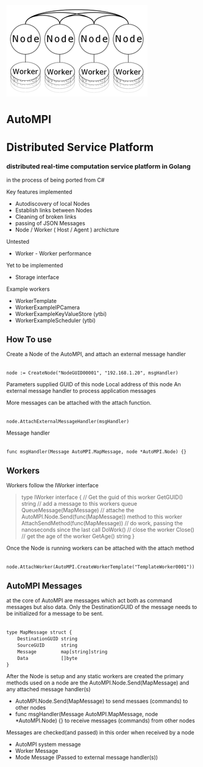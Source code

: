 
![alt text](AutoMPI.png)


# AutoMPI


# Distributed Service Platform #
### distributed real-time computation service platform in Golang
in the process of being ported from C#

Key features implemented
* Autodiscovery of local Nodes
* Establish links between Nodes
* Cleaning of broken links
* passing of JSON Messages 
* Node / Worker ( Host / Agent ) archicture 

Untested
* Worker - Worker performance 

Yet to be implemented
* Storage interface 

Example workers
* WorkerTemplate
* WorkerExampleIPCamera
* WorkerExampleKeyValueStore (ytbi)
* WorkerExampleScheduler (ytbi)

## How To use 

Create a Node of the AutoMPI, and attach an external message handler

<code>
node := CreateNode("NodeGUID00001", "192.168.1.20", msgHandler)
</code>

Parameters supplied 
GUID of this node
Local address of this node
An external message handler to process application messages

More messages can be attached with the attach function.

<code>
node.AttachExternalMessageHandler(msgHandler)
</code>

Message handler 

<code>
func msgHandler(Message AutoMPI.MapMessage, node *AutoMPI.Node) {}
</code>

## Workers 

Workers follow the IWorker interface 

> 
> type IWorker interface {
> 	// Get the guid of this worker
> 	GetGUID() string
> 	// add a message to this workers queue
> 	QueueMessage(MapMessage)
> 	// attache the AutoMPI.Node.Send(func(MapMessage)) method to this worker
> 	AttachSendMethod(func(MapMessage))
> 	// do work, passing the nanoseconds since the last call
> 	DoWork()
> 	// close the worker
> 	Close()
> 	// get the age of the worker
> 	GetAge() string
> }


Once the Node is running workers can be attached with the attach method

<code>
node.AttachWorker(AutoMPI.CreateWorkerTemplate("TemplateWorker0001"))
</code>


## AutoMPI Messages 

at the core of AutoMPI are messages which act both as command messages but also data.
Only the DestinationGUID of the message needs to be initialized for a message to be sent. 

<code>
type MapMessage struct {
	DestinationGUID string
	SourceGUID      string
	Message         map[string]string
	Data            []byte
}
</code>


After the Node is setup and any static workers are created the primary methods used on a node are the AutoMPI.Node.Send(MapMessage) and any attached message handler(s)

* AutoMPI.Node.Send(MapMessage) to send messaes (commands) to other nodes
* func msgHandler(Message AutoMPI.MapMessage, node *AutoMPI.Node) {} to receive messages (commands) from other nodes

Messages are checked(and passed) in this order when received by a node
* AutoMPI system message
* Worker Message
* Mode Message (Passed to external message handler(s))


